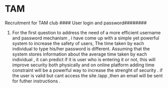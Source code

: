 # TAM
Recruitment for TAM club
                               #### User login and password########
1. For the first question to address the need of a more efficient username and password mechanism , i have come up with a simple yet powerful system to increase the safety of users, The time taken by each individual to type his/her password is different.
   Assuming that the system stores information about the average time taken by each individual , it can predict if it is user who is entering it or not, this will improve security both physically and on online platform adding time constraint will be a powerful way to increase the strenght of security . if the user is valid but cant access the site /app ,then an email will be sent for futher instructions . 
